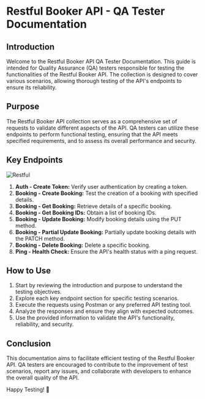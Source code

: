 # Restful Booker API - QA Tester Documentation

## Introduction
Welcome to the Restful Booker API QA Tester Documentation. This guide is intended for Quality Assurance (QA) testers responsible for testing the functionalities of the Restful Booker API. The collection is designed to cover various scenarios, allowing thorough testing of the API's endpoints to ensure its reliability.

## Purpose
The Restful Booker API collection serves as a comprehensive set of requests to validate different aspects of the API. QA testers can utilize these endpoints to perform functional testing, ensuring that the API meets specified requirements, and to assess its overall performance and security.

## Key Endpoints
![Restful](https://github.com/zekedvc/restful-booker/assets/67669609/b46c44e6-a4b2-4d16-8d2d-12b9625dddc1)
1. **Auth - Create Token:** Verify user authentication by creating a token.
2. **Booking - Create Booking:** Test the creation of a booking with specified details.
3. **Booking - Get Booking:** Retrieve details of a specific booking.
4. **Booking - Get Booking IDs:** Obtain a list of booking IDs.
5. **Booking - Update Booking:** Modify booking details using the PUT method.
6. **Booking - Partial Update Booking:** Partially update booking details with the PATCH method.
7. **Booking - Delete Booking:** Delete a specific booking.
8. **Ping - Health Check:** Ensure the API's health status with a ping request.

## How to Use
1. Start by reviewing the introduction and purpose to understand the testing objectives.
2. Explore each key endpoint section for specific testing scenarios.
3. Execute the requests using Postman or any preferred API testing tool.
4. Analyze the responses and ensure they align with expected outcomes.
5. Use the provided information to validate the API's functionality, reliability, and security.

## Conclusion
This documentation aims to facilitate efficient testing of the Restful Booker API. QA testers are encouraged to contribute to the improvement of test scenarios, report any issues, and collaborate with developers to enhance the overall quality of the API.

Happy Testing! 🚀

